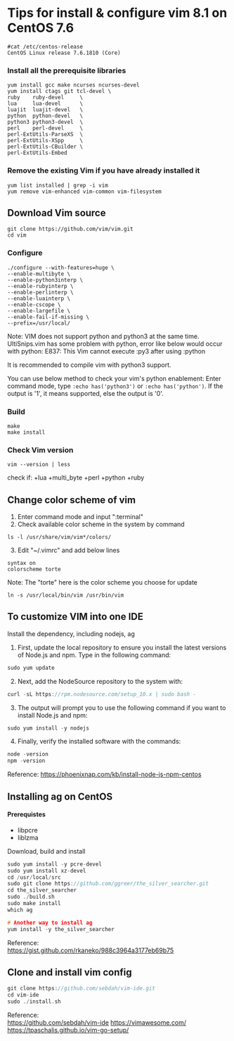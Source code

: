 # Tips for install & configure vim 8.1 on CentOS 7.6

```
#cat /etc/centos-release
CentOS Linux release 7.6.1810 (Core)
```

### Install all the prerequisite libraries

```
yum install gcc make ncurses ncurses-devel
yum install ctags git tcl-devel \
ruby    ruby-devel     \
lua     lua-devel      \
luajit  luajit-devel   \
python  python-devel   \
python3 python3-devel  \
perl    perl-devel     \
perl-ExtUtils-ParseXS  \
perl-ExtUtils-XSpp     \
perl-ExtUtils-CBuilder \
perl-ExtUtils-Embed
```

### Remove the existing Vim if you have already installed it
```
yum list installed | grep -i vim
yum remove vim-enhanced vim-common vim-filesystem
```

## Download Vim source
```
git clone https://github.com/vim/vim.git
cd vim
```

### Configure
```
./configure --with-features=huge \
--enable-multibyte \
--enable-python3interp \
--enable-rubyinterp \
--enable-perlinterp \
--enable-luainterp \
--enable-cscope \
--enable-largefile \
--enable-fail-if-missing \
--prefix=/usr/local/

```

Note: VIM does not support python and python3 at the same time.
UltiSnips.vim has some problem with python, error like below would
occur with python:
E837: This Vim cannot execute :py3 after using :python

It is recommended to compile vim with python3 support.

You can use below method to check your vim's python enablement:
Enter command mode, type `:echo has('python3')` or `:echo has('python')`.
If the output is '1', it means supported, else the output is '0'.

### Build
```
make
make install
```


### Check Vim version
```
vim --version | less
```
check if: +lua +multi_byte +perl +python +ruby 

## Change color scheme of vim 
1. Enter command mode and input ":terminal"
2. Check available color scheme in the system by command 
```
ls -l /usr/share/vim/vim*/colors/
```
3. Edit "~/.vimrc" and add below lines
```
syntax on
colorscheme torte
```
Note: The "torte" here is the color scheme you choose for update

```
ln -s /usr/local/bin/vim /usr/bin/vim 
```
## To customize VIM into one IDE  
Install the dependency, including nodejs, ag

1. First, update the local repository to ensure you install the latest versions of Node.js and npm. Type in the following command:
```c
sudo yum update
```
2. Next, add the NodeSource repository to the system with:
```c
curl -sL https://rpm.nodesource.com/setup_10.x | sudo bash -
```
3. The output will prompt you to use the following command if you want to install Node.js and npm:
```c
sudo yum install -y nodejs
```
4. Finally, verify the installed software with the commands:
```c
node -version
npm -version
```
Reference: https://phoenixnap.com/kb/install-node-js-npm-centos

## Installing ag on CentOS  
#### Prerequistes  
- libpcre
- liblzma

Download, build and install
```c
sudo yum install -y pcre-devel
sudo yum install xz-devel
cd /usr/local/src
sudo git clone https://github.com/ggreer/the_silver_searcher.git
cd the_silver_searcher
sudo ./build.sh
sudo make install
which ag

# Another way to install ag
yum install -y the_silver_searcher
```
Reference:  
https://gist.github.com/rkaneko/988c3964a3177eb69b75  

## Clone and install vim config  
```c
git clone https://github.com/sebdah/vim-ide.git
cd vim-ide
sudo ./install.sh
```
Reference:  
https://github.com/sebdah/vim-ide
https://vimawesome.com/
https://tpaschalis.github.io/vim-go-setup/
